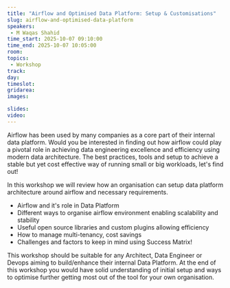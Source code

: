```yaml
---
title: "Airflow and Optimised Data Platform: Setup & Customisations"
slug: airflow-and-optimised-data-platform
speakers:
 - M Waqas Shahid
time_start: 2025-10-07 09:10:00
time_end: 2025-10-07 10:05:00
room: 
topics:
 - Workshop
track: 
day: 
timeslot: 
gridarea: 
images: 

slides:
video: 
---
```


Airflow has been used by many companies as a core part of their internal data platform. Would you be interested in finding out how airflow could play a pivotal role in achieving data engineering excellence and efficiency using modern data architecture. The best practices, tools and setup to achieve a stable but yet cost effective way of running small or big workloads, let's find out!

In this workshop we will review how an organisation can setup data platform architecture around airflow and necessary requirements.
- Airflow and it's role in Data Platform
- Different ways to organise airflow environment enabling scalability and stability
- Useful open source libraries and custom plugins allowing efficiency
- How to manage multi-tenancy, cost savings
- Challenges and factors to keep in mind using Success Matrix!

This workshop should be suitable for any Architect, Data Engineer or Devops aiming to build/enhance their internal Data Platform. At the end of this workshop you would have solid understanding of initial setup and ways to optimise further getting most out of the tool for your own organisation.